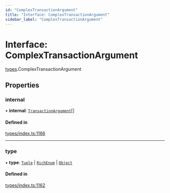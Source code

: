 ```yaml
---
id: "ComplexTransactionArgument"
title: "Interface: ComplexTransactionArgument"
sidebar_label: "ComplexTransactionArgument"
---
```


# Interface: ComplexTransactionArgument

[types](../../../modules/Types/Types.md).ComplexTransactionArgument

## Properties

### internal

• **internal**: [`TransactionArgument`](../../../modules/Types/Types.md#transactionargument)[]

#### Defined in

[types/index.ts:1166](https://github.com/PolymeshAssociation/polymesh-sdk/blob/15be87e8/src/types/index.ts#L1166)

___

### type

• **type**: [`Tuple`](../../../enums/Types/TransactionArgumentType/TransactionArgumentType.md#tuple) \| [`RichEnum`](../../../enums/Types/TransactionArgumentType/TransactionArgumentType.md#richenum) \| [`Object`](../../../enums/Types/TransactionArgumentType/TransactionArgumentType.md#object)

#### Defined in

[types/index.ts:1162](https://github.com/PolymeshAssociation/polymesh-sdk/blob/15be87e8/src/types/index.ts#L1162)
